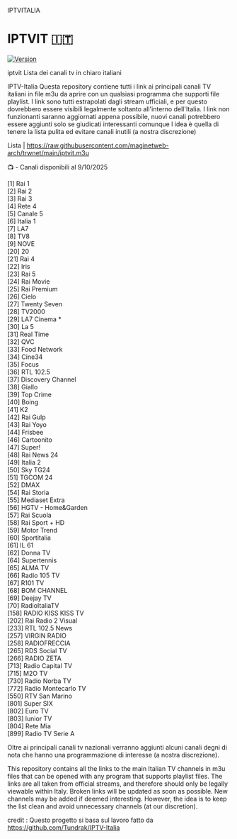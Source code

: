 IPTVITALIA
# IPTVIT 🇮🇹  
[![Version](https://img.shields.io/badge/version-25.10.9-blue.svg)](https://github.com/maginetweb-arch/trwnet)  

iptvit Lista dei canali tv in chiaro italiani

IPTV-Italia
Questa repository contiene tutti i link ai principali canali TV italiani in file m3u da aprire con un qualsiasi programma che supporti file playlist. I link sono tutti estrapolati dagli stream ufficiali, e per questo dovrebbero essere visibili legalmente soltanto all'interno dell'Italia.  I link non funzionanti saranno aggiornati appena possibile, nuovi canali potrebbero essere aggiunti solo se giudicati interessanti comunque l idea è quella di tenere la lista pulita ed evitare canali inutili (a nostra discrezione)


Lista | https://raw.githubusercontent.com/maginetweb-arch/trwnet/main/iptvit.m3u


📺 - Canali disponibili al 9/10/2025

[1] Rai 1   
[2] Rai 2  
[3] Rai 3  
[4] Rete 4  
[5] Canale 5  
[6] Italia 1  
[7] LA7  
[8] TV8  
[9] NOVE  
[20] 20  
[21] Rai 4  
[22] Iris  
[23] Rai 5  
[24] Rai Movie  
[25] Rai Premium  
[26] Cielo  
[27] Twenty Seven  
[28] TV2000  
[29] LA7 Cinema *   
[30] La 5  
[31] Real Time  
[32] QVC  
[33] Food Network  
[34] Cine34  
[35] Focus  
[36] RTL 102.5  
[37] Discovery Channel  
[38] Giallo  
[39] Top Crime  
[40] Boing  
[41] K2  
[42] Rai Gulp  
[43] Rai Yoyo  
[44] Frisbee  
[46] Cartoonito  
[47] Super!  
[48] Rai News 24  
[49] Italia 2  
[50] Sky TG24  
[51] TGCOM 24  
[52] DMAX  
[54] Rai Storia  
[55] Mediaset Extra  
[56] HGTV - Home&Garden  
[57] Rai Scuola  
[58] Rai Sport + HD  
[59] Motor Trend  
[60] Sportitalia  
[61] IL 61  
[62] Donna TV  
[64] Supertennis  
[65] ALMA TV  
[66] Radio 105 TV  
[67] R101 TV  
[68] BOM CHANNEL  
[69] Deejay TV  
[70] RadioItaliaTV  
[158] RADIO KISS KISS TV  
[202] Rai Radio 2 Visual  
[233] RTL 102.5 News  
[257] VIRGIN RADIO  
[258] RADIOFRECCIA  
[265] RDS Social TV  
[266] RADIO ZETA  
[713] Radio Capital TV  
[715] M2O TV  
[730] Radio Norba TV  
[772] Radio Montecarlo TV  
[550] RTV San Marino  
[801] Super SIX  
[802] Euro TV  
[803] Iunior TV  
[804] Rete Mia  
[899] Radio TV Serie A   

Oltre ai principali canali tv nazionali verranno aggiunti alcuni canali degni di nota che hanno una programmazione di interesse (a nostra discrezione).

This repository contains all the links to the main Italian TV channels in m3u files that can be opened with any program that supports playlist files. The links are all taken from official streams, and therefore should only be legally viewable within Italy. Broken links will be updated as soon as possible. New channels may be added if deemed interesting. However, the idea is to keep the list clean and avoid unnecessary channels (at our discretion).

credit : Questo progetto si basa sul lavoro fatto da https://github.com/Tundrak/IPTV-Italia
